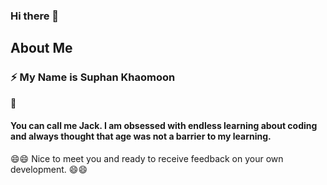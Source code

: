 ### Hi there 👋

## About Me
### ⚡ My Name is Suphan Khaomoon
💬 
#### You can call me Jack. I am obsessed with endless learning about coding and always thought that age was not a barrier to my learning. 
😄😄 Nice to meet you and ready to receive feedback on your own development. 😄😄



<!--
**SuphanKhaomoon/SuphanKhaomoon** is a ✨ _special_ ✨ repository because its `README.md` (this file) appears on your GitHub profile.

Here are some ideas to get you started:

- 🔭 I’m currently working on ...
- 🌱 I’m currently learning ...
- 👯 I’m looking to collaborate on ...
- 🤔 I’m looking for help with ...
- 💬 Ask me about ...
- 📫 How to reach me: ...
- 😄 Pronouns: ...
- ⚡ Fun fact: ...
-->
